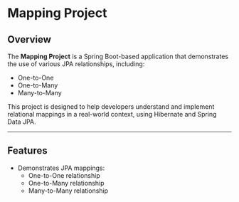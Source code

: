 # Mapping Project

## Overview
The **Mapping Project** is a Spring Boot-based application that demonstrates the use of various JPA relationships, including:
- One-to-One
- One-to-Many
- Many-to-Many

This project is designed to help developers understand and implement relational mappings in a real-world context, using Hibernate and Spring Data JPA.

---

## Features
- Demonstrates JPA mappings:
  - One-to-One relationship
  - One-to-Many relationship
  - Many-to-Many relationship
